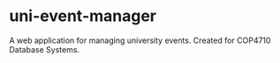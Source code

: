 # uni-event-manager
A web application for managing university events. Created for COP4710 Database Systems.
